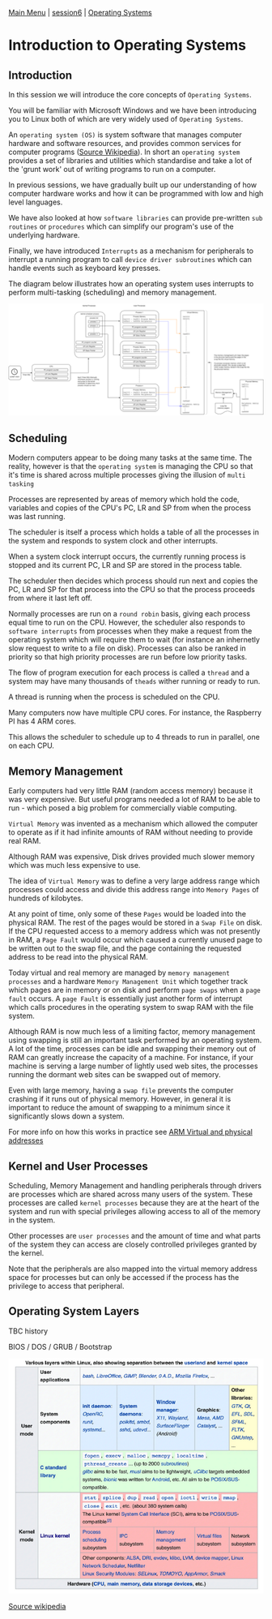 [Main Menu](../../sessions/README.md) | [session6](../session6/) | [Operating Systems](../docs/operating-systems)

# Introduction to Operating Systems

## Introduction

In this session we will introduce the core concepts of `Operating Systems`.

You will be familiar with Microsoft Windows and we have been introducing you to Linux both of which are very widely used of `Operating Systems`.

An `operating system (OS)` is system software that manages computer hardware and software resources, and provides common services for computer programs ([Source Wikipedia](https://en.wikipedia.org/wiki/Operating_system)). In short an `operating system` provides a set of libraries and utilities which standardise and take a lot of the 'grunt work' out of writing programs to run on a computer.

In previous sessions, we have gradually built up our understanding of how computer hardware works and how it can be programmed with low and high level languages.

We have also looked at how `software libraries` can provide pre-written `sub routines` or `procedures` which can simplify our program's use of the underlying hardware.

Finally, we have introduced `Interrupts` as a mechanism for peripherals to interrupt a running program to call `device driver subroutines` which can handle events such as keyboard key presses.

The diagram below illustrates how an operating system uses interrupts to perform multi-tasking (scheduling) and memory management.

![alt text](../docs/images/memoryAndProcesses.drawio.png "Figure memoryAndProcesses.drawio.png")

## Scheduling

Modern computers appear to be doing many tasks at the same time. 
The reality, however is that the `operating system` is managing the CPU so that it's time is shared across multiple processes giving the illusion of `multi tasking`

Processes are represented by areas of memory which hold the code, variables and copies of the CPU's PC, LR and SP from when the process was last running.

The scheduler is itself a process which holds a table of all the processes in the system and responds to system clock and other interrupts.

When a system clock interrupt occurs, the currently running process is stopped and its current PC, LR and SP are stored in the process table.

The scheduler then decides which process should run next and copies the PC, LR and SP for that process into the CPU so that the process proceeds from where it last left off.

Normally processes are run on a `round robin` basis, giving each process equal time to run on the CPU.
However, the scheduler also responds to `software interrupts` from processes when they make a request from the operating system which will require them to wait (for instance an inhernetly slow request to write to a file on disk).
Processes can also be ranked in priority so that high priority processes are run before low priority tasks.

The flow of program execution for each process is called a  `thread` and a system may have many thousands of `theads` wither running or ready to run.

A thread is running when the process is scheduled on the CPU.

Many computers now have multiple CPU cores.
For instance, the Raspberry PI has 4 ARM cores.

This allows the scheduler to schedule up to 4 threads to run in parallel, one on each CPU.

## Memory Management

Early computers had very little  RAM (random access memory) because it was very expensive. 
But useful programs needed a lot of RAM to be able to run - which posed a big problem for commercially viable computing.

`Virtual Memory` was invented as a mechanism which allowed the computer to operate as if it had infinite amounts of RAM without needing to provide real RAM.

Although RAM was expensive, Disk drives provided much slower memory which was much less expensive to use.

The idea of `Virtual Memory` was to define a very large address range which processes could access and divide this address range into `Memory Pages` of hundreds of kilobytes.

At any point of time, only some of these `Pages` would be loaded into the physical RAM.
The rest of the pages would be stored in a `Swap File` on disk.
If the CPU requested access to a memory address which was not presently in RAM, a `Page Fault` would occur which caused a currently unused page to be written out to the swap file, and the page containing the requested address to be read into the physical RAM.

Today virtual and real memory are managed by `memory management processes` and a hardware `Memory Management Unit` which together track which pages are in memory or on disk and perform `page swaps` when a `page fault` occurs.
A `page Fault` is essentially just another form of interrupt which calls procedures in the operating system to swap RAM with the file system.

Although RAM is now much less of a limiting factor, memory management using swapping is still an important task performed by an operating system. 
A lot of the time, processes can be idle and swapping their memory out of RAM can greatly increase the capacity of a machine. 
For instance, if your machine is serving a large number of lightly used web sites, the processes running the dormant web sites can be swapped out of memory.

Even with large memory, having a `swap file` prevents the computer crashing if it runs out of physical memory.
However, in general it is important to reduce the amount of swapping to a minimum since it significantly slows down a system.


For more info on how this works in practice see [ARM Virtual and physical addresses](https://developer.arm.com/documentation/101811/0104/Virtual-and-physical-addresses)

## Kernel and User Processes

Scheduling, Memory Management and handling peripherals through drivers are processes which are shared across many users of the system.
These processes are called `kernel processes` because they are at the heart of the system and run with special privileges allowing access to all of the memory in the system.

Other processes are `user processes` and the amount of time and what parts of the system they can access are closely controlled privileges granted by the kernel. 

Note that the peripherals are also mapped into the virtual memory address space for processes but can only be accessed if the process has the privilege to access that peripheral.

## Operating System Layers

TBC 
history

BIOS / DOS / GRUB / Bootstrap

![alt text](../docs/images/linuxLayers.png "Figure linuxLayers.png")

[Source wikipedia](https://en.wikipedia.org/wiki/User_space_and_kernel_space)
